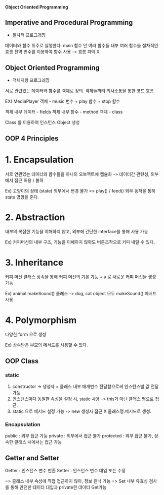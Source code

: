 #### Object Oriented Programming

## Imperative and Procedural Programming 
- 절차적 프로그래밍

데이터와 함수 위주로 실행한다. 
main 함수 안 여러 함수들 내부 여러 함수들 절차적인 흐름
전역 변수를 이용하여 함수 사용
-> 흐름 파악 X

## Object Oriented Programming
- 객체지향 프로그래밍

서로 관련있는 데이터와 함수를 객체로 정의.
객체들끼리 의사소통을 통한 코드 흐름

EX) MediaPlayer 객체 - music 변수 + play 함수 + stop 함수

객체 내부 데이터 - fields
객체 내부 함수 - method
객체 - class

Class 를 이용하여 인스턴스 Object 생성

## OOP 4 Principles

# 1. Encapsulation
서로 연관있는 데이터와 함수들을 하나의 오브젝트에 캡슐화
-> 데이터간 관련성, 외부에서 접근 허용 / 불허

Ex) 고양이의 상태 (state) 외부에서 변경 불가 => play() / feed() 외부 동작을 통해 state 영향을 준다.

# 2. Abstraction
내부의 복잡한 기능을 이해하지 않고, 외부에 간단한 interface를 통해 사용 가능

Ex) 커피머신의 내부 구조, 기능을 이해하지 않아도 버튼조작으로 커피 내릴 수 있다.

# 3. Inheritance
커피 머신 클래스 상속을 통해 커피 머신의 기본 기능 + a 로 새로운 커피 머신들 생성 가능 

Ex) animal makeSound() 클래스 -> dog, cat object 모두 makeSound() 메서드 사용

# 4. Polymorphism
다양한 form 으로 생성

Ex) 상속받은 부모의 메서드를 사용할 수 있다. 

## OOP Class

### static

1. constructor -> 생성자 = 클래스 내부 매개변수 전달함으로써 인스턴스별 값 전달 가능.
2. 인스턴스마다 동일한 속성을 설정 시, static 사용 -> this가 아닌 클래스 명으로 접근.
3. static 으로 메서드 설정 가능 -> new 생성자 접근 X 클래스명.메서드로 생성.

### Encapsulation
public : 외부 접근 가능
private : 외부에서 접근 불가
protected : 외부 접근 불가, 상속한 클래스 내에서는 접근 가능

## Getter and Setter
Getter : 인스턴스 변수 반환
Setter : 인스턴스 변수 대입 또는 수정 

=> 클래스 내부 속성에 직접 접근하지 않아, 정보 은닉 가능
=> Set 내부 유효성 검사를 통해 안전한 데이터 대입과 private한 데이터 Get가능